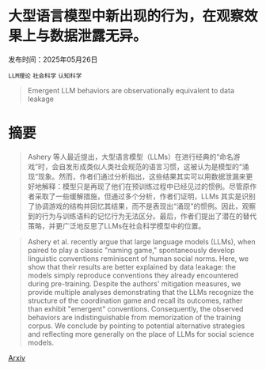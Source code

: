 # 大型语言模型中新出现的行为，在观察效果上与数据泄露无异。

发布时间：2025年05月26日

`LLM理论` `社会科学` `认知科学`

> Emergent LLM behaviors are observationally equivalent to data leakage

# 摘要

> Ashery 等人最近提出，大型语言模型（LLMs）在进行经典的“命名游戏”时，会自发形成类似人类社会规范的语言习惯，这被认为是模型的“涌现”现象。然而，作者们通过分析指出，这些结果其实可以用数据泄漏来更好地解释：模型只是再现了他们在预训练过程中已经见过的惯例。尽管原作者采取了一些缓解措施，但通过多个分析，作者们证明，LLMs 其实是识别了协调游戏的结构并回忆其结果，而不是表现出“涌现”的惯例。因此，观察到的行为与训练语料的记忆行为无法区分。最后，作者们提出了潜在的替代策略，并更广泛地反思了LLMs在社会科学模型中的位置。

> Ashery et al. recently argue that large language models (LLMs), when paired to play a classic "naming game," spontaneously develop linguistic conventions reminiscent of human social norms. Here, we show that their results are better explained by data leakage: the models simply reproduce conventions they already encountered during pre-training. Despite the authors' mitigation measures, we provide multiple analyses demonstrating that the LLMs recognize the structure of the coordination game and recall its outcomes, rather than exhibit "emergent" conventions. Consequently, the observed behaviors are indistinguishable from memorization of the training corpus. We conclude by pointing to potential alternative strategies and reflecting more generally on the place of LLMs for social science models.

[Arxiv](https://arxiv.org/abs/2505.23796)